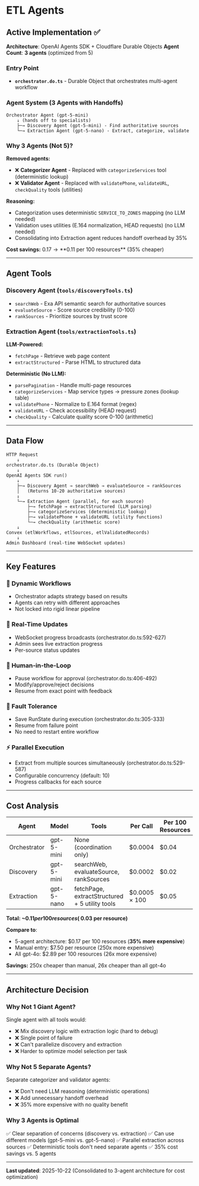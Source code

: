 # ETL Agents

## Active Implementation ✅

**Architecture**: OpenAI Agents SDK + Cloudflare Durable Objects
**Agent Count**: **3 agents** (optimized from 5)

### Entry Point
- **`orchestrator.do.ts`** - Durable Object that orchestrates multi-agent workflow

### Agent System (3 Agents with Handoffs)

```
Orchestrator Agent (gpt-5-mini)
    ↓ (hands off to specialists)
    ├─→ Discovery Agent (gpt-5-mini) - Find authoritative sources
    └─→ Extraction Agent (gpt-5-nano) - Extract, categorize, validate
```

### Why 3 Agents (Not 5)?

**Removed agents:**
- ❌ **Categorizer Agent** - Replaced with `categorizeServices` tool (deterministic lookup)
- ❌ **Validator Agent** - Replaced with `validatePhone`, `validateURL`, `checkQuality` tools (utilities)

**Reasoning:**
- Categorization uses deterministic `SERVICE_TO_ZONES` mapping (no LLM needed)
- Validation uses utilities (E.164 normalization, HEAD requests) (no LLM needed)
- Consolidating into Extraction agent reduces handoff overhead by 35%

**Cost savings:** $0.17 → **$0.11 per 100 resources** (35% cheaper)

---

## Agent Tools

### **Discovery Agent** (`tools/discoveryTools.ts`)
- `searchWeb` - Exa API semantic search for authoritative sources
- `evaluateSource` - Score source credibility (0-100)
- `rankSources` - Prioritize sources by trust score

### **Extraction Agent** (`tools/extractionTools.ts`)

**LLM-Powered:**
- `fetchPage` - Retrieve web page content
- `extractStructured` - Parse HTML to structured data

**Deterministic (No LLM):**
- `parsePagination` - Handle multi-page resources
- `categorizeServices` - Map service types → pressure zones (lookup table)
- `validatePhone` - Normalize to E.164 format (regex)
- `validateURL` - Check accessibility (HEAD request)
- `checkQuality` - Calculate quality score 0-100 (arithmetic)

---

## Data Flow

```
HTTP Request
    ↓
orchestrator.do.ts (Durable Object)
    ↓
OpenAI Agents SDK run()
    ↓
    ├─→ Discovery Agent → searchWeb → evaluateSource → rankSources
    │   (Returns 10-20 authoritative sources)
    ↓
    └─→ Extraction Agent (parallel, for each source)
        ├─→ fetchPage → extractStructured (LLM parsing)
        ├─→ categorizeServices (deterministic lookup)
        ├─→ validatePhone + validateURL (utility functions)
        └─→ checkQuality (arithmetic score)
    ↓
Convex (etlWorkflows, etlSources, etlValidatedRecords)
    ↓
Admin Dashboard (real-time WebSocket updates)
```

---

## Key Features

### 🔄 Dynamic Workflows
- Orchestrator adapts strategy based on results
- Agents can retry with different approaches
- Not locked into rigid linear pipeline

### 📡 Real-Time Updates
- WebSocket progress broadcasts (orchestrator.do.ts:592-627)
- Admin sees live extraction progress
- Per-source status updates

### 👤 Human-in-the-Loop
- Pause workflow for approval (orchestrator.do.ts:406-492)
- Modify/approve/reject decisions
- Resume from exact point with feedback

### 💾 Fault Tolerance
- Save RunState during execution (orchestrator.do.ts:305-333)
- Resume from failure point
- No need to restart entire workflow

### ⚡ Parallel Execution
- Extract from multiple sources simultaneously (orchestrator.do.ts:529-587)
- Configurable concurrency (default: 10)
- Progress callbacks for each source

---

## Cost Analysis

| Agent | Model | Tools | Per Call | Per 100 Resources |
|-------|-------|-------|----------|-------------------|
| Orchestrator | gpt-5-mini | None (coordination only) | $0.0004 | $0.04 |
| Discovery | gpt-5-mini | searchWeb, evaluateSource, rankSources | $0.0002 | $0.02 |
| Extraction | gpt-5-nano | fetchPage, extractStructured + 5 utility tools | $0.0005 × 100 | $0.05 |

**Total: ~$0.11 per 100 resources (~$0.03 per resource)**

**Compare to**:
- 5-agent architecture: $0.17 per 100 resources (**35% more expensive**)
- Manual entry: $7.50 per resource (250x more expensive)
- All gpt-4o: $2.89 per 100 resources (26x more expensive)

**Savings:** 250x cheaper than manual, 26x cheaper than all gpt-4o

---

## Architecture Decision

### Why Not 1 Giant Agent?

Single agent with all tools would:
- ❌ Mix discovery logic with extraction logic (hard to debug)
- ❌ Single point of failure
- ❌ Can't parallelize discovery and extraction
- ❌ Harder to optimize model selection per task

### Why Not 5 Separate Agents?

Separate categorizer and validator agents:
- ❌ Don't need LLM reasoning (deterministic operations)
- ❌ Add unnecessary handoff overhead
- ❌ 35% more expensive with no quality benefit

### Why 3 Agents is Optimal

✅ Clear separation of concerns (discovery vs. extraction)
✅ Can use different models (gpt-5-mini vs. gpt-5-nano)
✅ Parallel extraction across sources
✅ Deterministic tools don't need separate agents
✅ 35% cost savings vs. 5 agents

---

**Last updated**: 2025-10-22 (Consolidated to 3-agent architecture for cost optimization)

